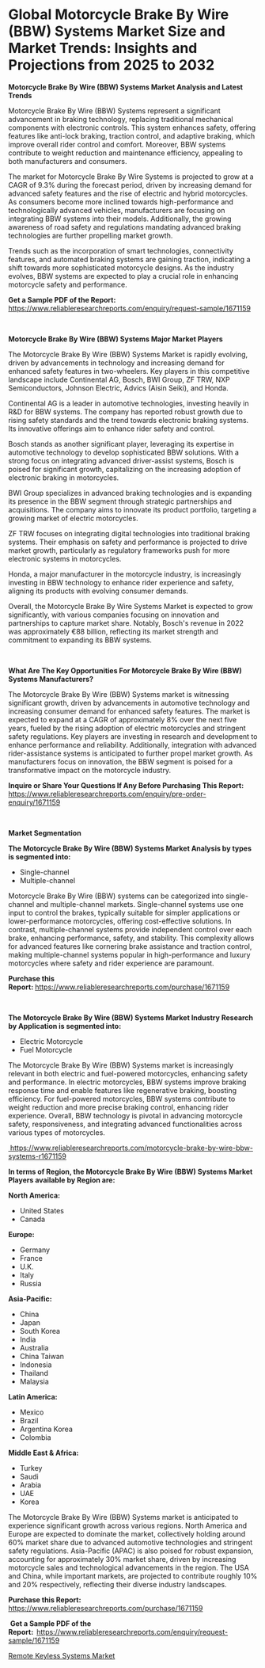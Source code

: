 <p><h1>Global Motorcycle Brake By Wire (BBW) Systems Market Size and Market Trends: Insights and Projections from 2025 to 2032</h1></p><p><strong>Motorcycle Brake By Wire (BBW) Systems Market Analysis and Latest Trends</strong></p>
<p><p>Motorcycle Brake By Wire (BBW) Systems represent a significant advancement in braking technology, replacing traditional mechanical components with electronic controls. This system enhances safety, offering features like anti-lock braking, traction control, and adaptive braking, which improve overall rider control and comfort. Moreover, BBW systems contribute to weight reduction and maintenance efficiency, appealing to both manufacturers and consumers.</p><p>The market for Motorcycle Brake By Wire Systems is projected to grow at a CAGR of 9.3% during the forecast period, driven by increasing demand for advanced safety features and the rise of electric and hybrid motorcycles. As consumers become more inclined towards high-performance and technologically advanced vehicles, manufacturers are focusing on integrating BBW systems into their models. Additionally, the growing awareness of road safety and regulations mandating advanced braking technologies are further propelling market growth.</p><p>Trends such as the incorporation of smart technologies, connectivity features, and automated braking systems are gaining traction, indicating a shift towards more sophisticated motorcycle designs. As the industry evolves, BBW systems are expected to play a crucial role in enhancing motorcycle safety and performance.</p></p>
<p><strong>Get a Sample PDF of the Report:&nbsp;</strong> <a href="https://www.reliableresearchreports.com/enquiry/request-sample/1671159?utm_campaign=2957&utm_medium=2&utm_source=Github&utm_content=ia&utm_term=25032025&utm_id=motorcycle-brake-by-wire-bbw-systems">https://www.reliableresearchreports.com/enquiry/request-sample/1671159</a></p>
<p>&nbsp;</p>
<p><strong>Motorcycle Brake By Wire (BBW) Systems Major Market Players</strong></p>
<p><p>The Motorcycle Brake By Wire (BBW) Systems Market is rapidly evolving, driven by advancements in technology and increasing demand for enhanced safety features in two-wheelers. Key players in this competitive landscape include Continental AG, Bosch, BWI Group, ZF TRW, NXP Semiconductors, Johnson Electric, Advics (Aisin Seiki), and Honda.</p><p>Continental AG is a leader in automotive technologies, investing heavily in R&D for BBW systems. The company has reported robust growth due to rising safety standards and the trend towards electronic braking systems. Its innovative offerings aim to enhance rider safety and control.</p><p>Bosch stands as another significant player, leveraging its expertise in automotive technology to develop sophisticated BBW solutions. With a strong focus on integrating advanced driver-assist systems, Bosch is poised for significant growth, capitalizing on the increasing adoption of electronic braking in motorcycles.</p><p>BWI Group specializes in advanced braking technologies and is expanding its presence in the BBW segment through strategic partnerships and acquisitions. The company aims to innovate its product portfolio, targeting a growing market of electric motorcycles.</p><p>ZF TRW focuses on integrating digital technologies into traditional braking systems. Their emphasis on safety and performance is projected to drive market growth, particularly as regulatory frameworks push for more electronic systems in motorcycles.</p><p>Honda, a major manufacturer in the motorcycle industry, is increasingly investing in BBW technology to enhance rider experience and safety, aligning its products with evolving consumer demands.</p><p>Overall, the Motorcycle Brake By Wire Systems Market is expected to grow significantly, with various companies focusing on innovation and partnerships to capture market share. Notably, Bosch's revenue in 2022 was approximately €88 billion, reflecting its market strength and commitment to expanding its BBW systems.</p></p>
<p>&nbsp;</p>
<p><strong>What Are The Key Opportunities For Motorcycle Brake By Wire (BBW) Systems Manufacturers?</strong></p>
<p><p>The Motorcycle Brake By Wire (BBW) Systems market is witnessing significant growth, driven by advancements in automotive technology and increasing consumer demand for enhanced safety features. The market is expected to expand at a CAGR of approximately 8% over the next five years, fueled by the rising adoption of electric motorcycles and stringent safety regulations. Key players are investing in research and development to enhance performance and reliability. Additionally, integration with advanced rider-assistance systems is anticipated to further propel market growth. As manufacturers focus on innovation, the BBW segment is poised for a transformative impact on the motorcycle industry.</p></p>
<p><strong>Inquire or Share Your Questions If Any Before Purchasing This Report:</strong> <a href="https://www.reliableresearchreports.com/enquiry/pre-order-enquiry/1671159?utm_campaign=2957&utm_medium=2&utm_source=Github&utm_content=ia&utm_term=25032025&utm_id=motorcycle-brake-by-wire-bbw-systems">https://www.reliableresearchreports.com/enquiry/pre-order-enquiry/1671159</a></p>
<p>&nbsp;</p>
<p><strong>Market Segmentation</strong></p>
<p><strong>The Motorcycle Brake By Wire (BBW) Systems Market Analysis by types is segmented into:</strong></p>
<p><ul><li>Single-channel</li><li>Multiple-channel</li></ul></p>
<p><p>Motorcycle Brake By Wire (BBW) systems can be categorized into single-channel and multiple-channel markets. Single-channel systems use one input to control the brakes, typically suitable for simpler applications or lower-performance motorcycles, offering cost-effective solutions. In contrast, multiple-channel systems provide independent control over each brake, enhancing performance, safety, and stability. This complexity allows for advanced features like cornering brake assistance and traction control, making multiple-channel systems popular in high-performance and luxury motorcycles where safety and rider experience are paramount.</p></p>
<p><strong>Purchase this Report:&nbsp;</strong><a href="https://www.reliableresearchreports.com/purchase/1671159?utm_campaign=2957&utm_medium=2&utm_source=Github&utm_content=ia&utm_term=25032025&utm_id=motorcycle-brake-by-wire-bbw-systems">https://www.reliableresearchreports.com/purchase/1671159</a></p>
<p>&nbsp;</p>
<p><strong>The Motorcycle Brake By Wire (BBW) Systems Market Industry Research by Application is segmented into:</strong></p>
<p><ul><li>Electric Motorcycle</li><li>Fuel Motorcycle</li></ul></p>
<p><p>The Motorcycle Brake By Wire (BBW) Systems market is increasingly relevant in both electric and fuel-powered motorcycles, enhancing safety and performance. In electric motorcycles, BBW systems improve braking response time and enable features like regenerative braking, boosting efficiency. For fuel-powered motorcycles, BBW systems contribute to weight reduction and more precise braking control, enhancing rider experience. Overall, BBW technology is pivotal in advancing motorcycle safety, responsiveness, and integrating advanced functionalities across various types of motorcycles.</p></p>
<p><a href="https://www.reliableresearchreports.com/motorcycle-brake-by-wire-bbw-systems-r1671159?utm_campaign=2957&utm_medium=2&utm_source=Github&utm_content=ia&utm_term=25032025&utm_id=motorcycle-brake-by-wire-bbw-systems">&nbsp;https://www.reliableresearchreports.com/motorcycle-brake-by-wire-bbw-systems-r1671159</a></p>
<p><strong>In terms of Region, the Motorcycle Brake By Wire (BBW) Systems Market Players available by Region are:</strong></p>
<p>
    <p> <strong> North America: </strong>
        <ul>
            <li>United States</li>
            <li>Canada</li>
        </ul>
        </p> 
    <p> <strong> Europe: </strong>
        <ul>
            <li>Germany</li>
            <li>France</li>
            <li>U.K.</li>
            <li>Italy</li>
            <li>Russia</li>
        </ul>
        </p> 
    <p> <strong> Asia-Pacific: </strong>
        <ul>
            <li>China</li>
            <li>Japan</li>
            <li>South Korea</li>
            <li>India</li>
            <li>Australia</li>
            <li>China Taiwan</li>
            <li>Indonesia</li>
            <li>Thailand</li>
            <li>Malaysia</li>
        </ul>
        </p> 
    <p> <strong> Latin America: </strong>
        <ul>
            <li>Mexico</li>
            <li>Brazil</li>
            <li>Argentina Korea</li>
            <li>Colombia</li>
        </ul>
        </p> 
    <p> <strong> Middle East & Africa: </strong>
        <ul>
            <li>Turkey</li>
            <li>Saudi</li>
            <li>Arabia</li>
            <li>UAE</li>
            <li>Korea</li>
        </ul>
    </p>
    </p>
<p><p>The Motorcycle Brake By Wire (BBW) Systems market is anticipated to experience significant growth across various regions. North America and Europe are expected to dominate the market, collectively holding around 60% market share due to advanced automotive technologies and stringent safety regulations. Asia-Pacific (APAC) is also poised for robust expansion, accounting for approximately 30% market share, driven by increasing motorcycle sales and technological advancements in the region. The USA and China, while important markets, are projected to contribute roughly 10% and 20% respectively, reflecting their diverse industry landscapes.</p></p>
<p><strong>Purchase this Report: </strong><a href="https://www.reliableresearchreports.com/purchase/1671159?utm_campaign=2957&utm_medium=2&utm_source=Github&utm_content=ia&utm_term=25032025&utm_id=motorcycle-brake-by-wire-bbw-systems">https://www.reliableresearchreports.com/purchase/1671159</a></p>
<p>&nbsp;<strong>Get a Sample PDF of the Report:&nbsp;&nbsp;</strong><a href="https://www.reliableresearchreports.com/enquiry/request-sample/1671159?utm_campaign=2957&utm_medium=2&utm_source=Github&utm_content=ia&utm_term=25032025&utm_id=motorcycle-brake-by-wire-bbw-systems">https://www.reliableresearchreports.com/enquiry/request-sample/1671159</a></p>
<p><strong></strong></p>
<p><p><a href="https://github.com/abantolemox08/Market-Research-Report-List-1/blob/main/remote-keyless-systems-market.md?utm_campaign=2957&utm_medium=2&utm_source=Github&utm_content=ia&utm_term=25032025&utm_id=motorcycle-brake-by-wire-bbw-systems">Remote Keyless Systems Market</a></p></p>